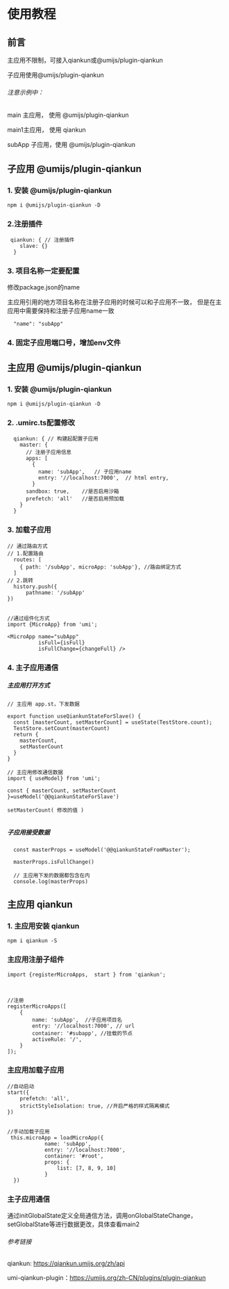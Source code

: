 
# 使用教程

## 前言

主应用不限制，可接入qiankun或@umijs/plugin-qiankun

子应用使用@umijs/plugin-qiankun

###### 注意示例中：

main 主应用， 使用 @umijs/plugin-qiankun

main1主应用， 使用 qiankun

subApp 子应用，使用 @umijs/plugin-qiankun


## 子应用 @umijs/plugin-qiankun


### 1. 安装 @umijs/plugin-qiankun
 
```
npm i @umijs/plugin-qiankun -D
```

### 2.注册插件


```
 qiankun: { // 注册插件
    slave: {}
  }
```

### 3. 项目名称一定要配置
修改package.json的name

主应用引用的地方项目名称在注册子应用的时候可以和子应用不一致，
但是在主应用中需要保持和注册子应用name一致

```
  "name": "subApp"
```

### 4. 固定子应用端口号，增加env文件



## 主应用 @umijs/plugin-qiankun


### 1. 安装 @umijs/plugin-qiankun


```
npm i @umijs/plugin-qiankun -D
```

### 2. .umirc.ts配置修改

 
```
  qiankun: { // 构建起配置子应用
    master: {
      // 注册子应用信息
      apps: [
        {
          name: 'subApp',   // 子应用name
          entry: '//localhost:7000',  // html entry,
        }
      sandbox: true,    //是否启用沙箱
      prefetch: 'all'   //是否启用预加载
    }
  }
```

### 3. 加载子应用


```
// 通过路由方式
// 1.配置路由
  routes: [
    { path: '/subApp', microApp: 'subApp'}, //路由绑定方式
  ]
// 2.跳转
  history.push({
      pathname: '/subApp'
})
  

//通过组件化方式
import {MicroApp} from 'umi';

<MicroApp name="subApp"    
          isFull={isFull}
          isFullChange={changeFull} />

```

### 4. 主子应用通信

#####  主应用打开方式

```
// 主应用 app.st，下发数据

export function useQiankunStateForSlave() {
  const [masterCount, setMasterCount] = useState(TestStore.count);
  TestStore.setCount(masterCount)
  return {
    masterCount,
    setMasterCount
  }
}

// 主应用修改通信数据
import { useModel} from 'umi';

const { masterCount, setMasterCount }=useModel('@@qiankunStateForSlave')

setMasterCount( 修改的值 )


```

#####  子应用接受数据
```
  const masterProps = useModel('@@qiankunStateFromMaster');
  
  masterProps.isFullChange()
  
  // 主应用下发的数据都包含在内  
  console.log(masterProps)
```




## 主应用 qiankun

### 1. 主应用安装 qiankun


```
npm i qiankun -S
```


### 主应用注册子组件



```
import {registerMicroApps,  start } from 'qiankun';



//注册
registerMicroApps([
    {
        name: 'subApp',  //子应用项目名
        entry: '//localhost:7000', // url
        container: '#subapp', //挂载的节点
        activeRule: '/',  
    }
]);

```

### 主应用加载子应用

```
//自动启动 
start({
    prefetch: 'all',
    strictStyleIsolation: true, //开启严格的样式隔离模式
})


//手动加载子应用
 this.microApp = loadMicroApp({
            name: 'subApp',
            entry: '//localhost:7000',
            container: '#root',
            props: {
                list: [7, 8, 9, 10]
            }
  })

```


### 主子应用通信

通过initGlobalState定义全局通信方法，调用onGlobalStateChange， setGlobalState等进行数据更改，具体查看main2



###### 参考链接
qiankun: https://qiankun.umijs.org/zh/api

umi-qiankun-plugin：https://umijs.org/zh-CN/plugins/plugin-qiankun


